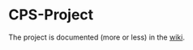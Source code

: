 # CPS-Project

The project is documented (more or less) in the [wiki](https://github.com/BlacknDecker/CPS-Project/wiki).
